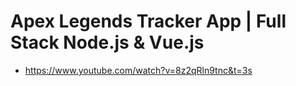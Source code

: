 # Apex Legends Tracker App | Full Stack Node.js & Vue.js

* <https://www.youtube.com/watch?v=8z2qRln9tnc&t=3s>
